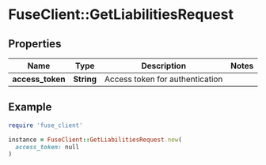 # FuseClient::GetLiabilitiesRequest

## Properties

| Name | Type | Description | Notes |
| ---- | ---- | ----------- | ----- |
| **access_token** | **String** | Access token for authentication |  |

## Example

```ruby
require 'fuse_client'

instance = FuseClient::GetLiabilitiesRequest.new(
  access_token: null
)
```

